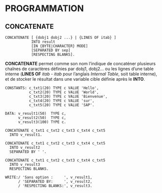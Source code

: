 # **PROGRAMMATION**

## **CONCATENATE**

```ABAP
CONCATENATE [ {dobj1 dobj2 ...} | {LINES OF itab} ]
            INTO result  
            [IN {BYTE|CHARACTER} MODE]  
            [SEPARATED BY sep]  
            [RESPECTING BLANKS]. 
```

**CONCATENATE** permet comme son nom l’indique de concaténer plusieurs chaînes de caractères définies par dobj1, dobj2… ou les lignes d’une table interne (**LINES OF** _itab_ - _itab_ pour l’anglais _Internal Table_, soit table interne), et de stocker le résultat dans une variable cible définie après le **INTO**.

```ABAP
CONSTANTS: c_txt1(20) TYPE c VALUE 'Hello',
           c_txt2(20) TYPE c VALUE 'World',
           c_txt3(20) TYPE c VALUE 'Bienvenue',
           c_txt4(20) TYPE c VALUE 'sur',
           c_txt5(20) TYPE c VALUE 'SAP'.

DATA: v_result1(50)  TYPE c,
      v_result2(50)  TYPE c,
      v_result3(100) TYPE c.

CONCATENATE c_txt1 c_txt2 c_txt3 c_txt4 c_txt5
  INTO v_result1.

CONCATENATE c_txt1 c_txt2 c_txt3 c_txt4 c_txt5
  INTO v_result2
  SEPARATED BY ' '.

CONCATENATE c_txt1 c_txt2 c_txt3 c_txt4 c_txt5
  INTO v_result3
  RESPECTING BLANKS.

WRITE:/ 'Sans option :     ', v_result1,
      / 'SEPARATED BY:     ', v_result2,
      / 'RESPECTING BLANKS:', v_result3.
```